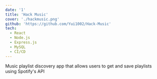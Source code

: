 ```yaml
---
date: '1'
title: 'Hack Music'
cover: './hackmusic.png'
github: 'https://github.com/Yui1002/Hack-Music'
tech:
  - React
  - Node.js
  - Express.js
  - MySQL
  - CI/CD
---
```


Music playlist discovery app that allows users to get and save playlists using Spotify's API
